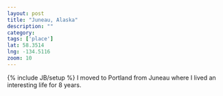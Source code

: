 ```yaml
---
layout: post
title: "Juneau, Alaska"
description: ""
category: 
tags: ['place']
lat: 58.3514
lng: -134.5116
zoom: 10
---
```

{% include JB/setup %}
I moved to Portland from Juneau	 where I lived an interesting life for 8 years.
